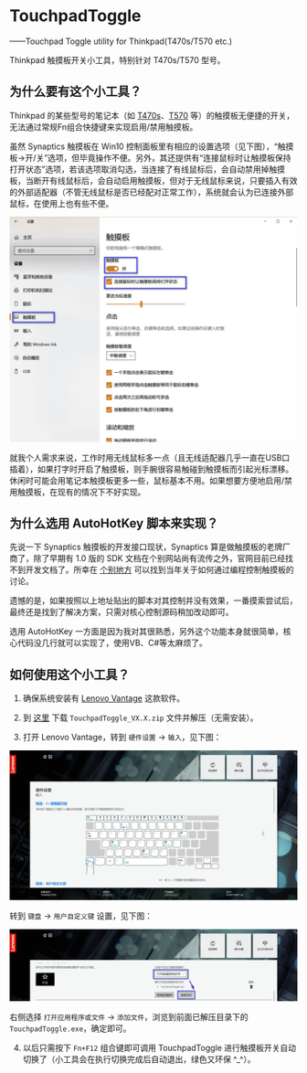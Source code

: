 # TouchpadToggle

——Touchpad Toggle utility for Thinkpad(T470s/T570 etc.)

Thinkpad 触摸板开关小工具，特别针对 T470s/T570 型号。

## 为什么要有这个小工具？

Thinkpad 的某些型号的笔记本（如 [T470s](https://www.lenovo.com/us/en/laptops/thinkpad/thinkpad-t-series/ThinkPad-T470s/p/22TP2TT470S)、[T570](https://www.lenovo.com/us/en/laptops/thinkpad/thinkpad-t-series/ThinkPad-T570/p/22TP2TT5700) 等）的触摸板无便捷的开关，无法通过常规Fn组合快捷键来实现启用/禁用触摸板。

虽然 Synaptics 触摸板在 Win10 控制面板里有相应的设置选项（见下图），“触摸板->开/关”选项，但毕竟操作不便。另外，其还提供有“连接鼠标时让触摸板保持打开状态”选项，若该选项取消勾选，当连接了有线鼠标后，会自动禁用掉触摸板，当断开有线鼠标后，会自动启用触摸板，但对于无线鼠标来说，只要插入有效的外部适配器（不管无线鼠标是否已经配对正常工作），系统就会认为已连接外部鼠标，在使用上也有些不便。

![Windows 控制面板中的“触摸板”设置界面](https://github.com/DavidWang88/TouchpadToggle/raw/master/ScreenCapture/TouchpadSettingInControlPanel.png)

就我个人需求来说，工作时用无线鼠标多一点（且无线适配器几乎一直在USB口插着），如果打字时开启了触摸板，则手腕很容易触碰到触摸板而引起光标漂移。休闲时可能会用笔记本触摸板更多一些，鼠标基本不用。如果想要方便地启用/禁用触摸板，在现有的情况下不好实现。

## 为什么选用 AutoHotKey 脚本来实现？

先说一下 Synaptics 触摸板的开发接口现状，Synaptics 算是做触摸板的老牌厂商了，除了早期有 1.0 版的 SDK 文档在个别网站尚有流传之外，官网目前已经找不到开发文档了。所幸在 [个别地方](https://autohotkey.com/board/topic/65849-controlling-synaptics-touchpad-using-com-api/) 可以找到当年关于如何通过编程控制触摸板的讨论。

遗憾的是，如果按照以上地址贴出的脚本对其控制并没有效果，一番摸索尝试后，最终还是找到了解决方案，只需对核心控制源码稍加改动即可。

选用 AutoHotKey 一方面是因为我对其很熟悉，另外这个功能本身就很简单，核心代码没几行就可以实现了，使用VB、C#等太麻烦了。

## 如何使用这个小工具？

1. 确保系统安装有 [Lenovo Vantage](https://vantage.lenovo.com/) 这款软件。

2. 到 [这里](https://github.com/DavidWang88/TouchpadToggle/releases) 下载 `TouchpadToggle_VX.X.zip` 文件并解压（无需安装）。 

3. 打开 Lenovo Vantage，转到 `硬件设置` -> `输入`，见下图：

![Fn按键设置](https://github.com/DavidWang88/TouchpadToggle/raw/master/ScreenCapture/FnKeySetting.jpg) 

转到 `键盘` -> `用户自定义键` 设置，见下图：

![用户自定义键设置](https://github.com/DavidWang88/TouchpadToggle/raw/master/ScreenCapture/F12Setting.jpg)

右侧选择 `打开应用程序或文件` -> `添加文件`，浏览到前面已解压目录下的 `TouchpadToggle.exe`，确定即可。

4. 以后只需按下 `Fn+F12` 组合键即可调用 TouchpadToggle 进行触摸板开关自动切换了（小工具会在执行切换完成后自动退出，绿色又环保 ^_^）。

